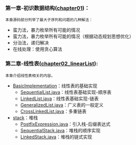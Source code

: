 ### 第一章-初识数据结构([chapter01](chapter01))：
    本章源码部分列举了最大子序列和问题的几种解法：
- 蛮力法，暴力枚举所有可能的情况
- 蛮力法，暴力枚举所有可能的情况（根据动态规划思想优化）
- 分治法，递归解决
- 在线处理：使用贪心算法

### 第二章-线性表([chapter02_linearList](chapter02_linearList)):
    本章介绍线性表相关的内容。
- [BasicImplementation](chapter02_linearList%2FBasicImplementation)：线性表的基础实现
  - [SequentialList.java](chapter02_linearList%2FBasicImplementation%2FSequentialList.java)：线性表基础实现-顺序表
  - [LinkedList.java](chapter02_linearList%2FBasicImplementation%2FLinkedList.java)：线性表基础实现-链表
  - [GeneralizedList.java](chapter02_linearList%2FBasicImplementation%2FGeneralizedList.java)：广义表的一般定义
  - [CrossLinkedList.java](chapter02_linearList%2FBasicImplementation%2FCrossLinkedList.java)：多重链表
- [stack](chapter02_linearList%2Fstack)：堆栈
  - [PostfixExpression.java](chapter02_linearList%2Fstack%2FPostfixExpression.java)：引入栈-后缀表达式
  - [SequentialStack.java](chapter02_linearList%2Fstack%2FSequentialStack.java)：堆栈的顺序实现
  - [LinkedStack.java](chapter02_linearList%2Fstack%2FLinkedStack.java)：堆栈的链式实现